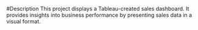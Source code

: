 #Description
This project displays a Tableau-created sales dashboard. It provides insights into business performance by presenting sales data in a visual format. 

